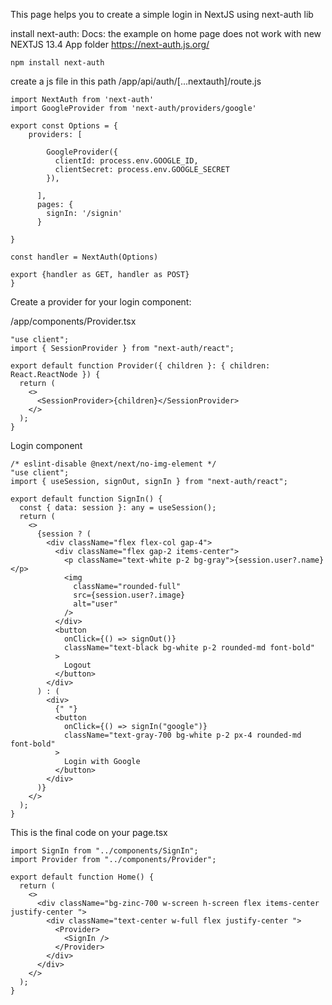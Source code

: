 This page helps you to create a simple login in NextJS using next-auth lib


install next-auth:
Docs: the example on home page does not work with new NEXTJS 13.4 App folder
https://next-auth.js.org/


```
npm install next-auth

```

create a js file in this path /app/api/auth/[...nextauth]/route.js
```
import NextAuth from 'next-auth'
import GoogleProvider from 'next-auth/providers/google'

export const Options = {
    providers: [
 
        GoogleProvider({
          clientId: process.env.GOOGLE_ID,
          clientSecret: process.env.GOOGLE_SECRET
        }),
        
      ],
      pages: {
        signIn: '/signin'
      }

}

const handler = NextAuth(Options)

export {handler as GET, handler as POST}
}

```
Create a provider for your login component:

/app/components/Provider.tsx
```
"use client";
import { SessionProvider } from "next-auth/react";

export default function Provider({ children }: { children: React.ReactNode }) {
  return (
    <>
      <SessionProvider>{children}</SessionProvider>
    </>
  );
}

```
Login component 

```
/* eslint-disable @next/next/no-img-element */
"use client";
import { useSession, signOut, signIn } from "next-auth/react";

export default function SignIn() {
  const { data: session }: any = useSession();
  return (
    <>
      {session ? (
        <div className="flex flex-col gap-4">
          <div className="flex gap-2 items-center">
            <p className="text-white p-2 bg-gray">{session.user?.name}</p>
            <img
              className="rounded-full"
              src={session.user?.image}
              alt="user"
            />
          </div>
          <button
            onClick={() => signOut()}
            className="text-black bg-white p-2 rounded-md font-bold"
          >
            Logout
          </button>
        </div>
      ) : (
        <div>
          {" "}
          <button
            onClick={() => signIn("google")}
            className="text-gray-700 bg-white p-2 px-4 rounded-md font-bold"
          >
            Login with Google
          </button>
        </div>
      )}
    </>
  );
}
```
This is the final code on your page.tsx

```
import SignIn from "../components/SignIn";
import Provider from "../components/Provider";

export default function Home() {
  return (
    <>
      <div className="bg-zinc-700 w-screen h-screen flex items-center justify-center ">
        <div className="text-center w-full flex justify-center ">
          <Provider>
            <SignIn />
          </Provider>
        </div>
      </div>
    </>
  );
}

```

